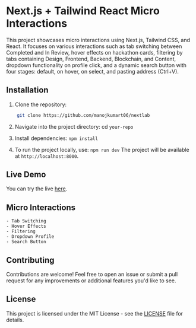 # Next.js + Tailwind React Micro Interactions

This project showcases micro interactions using Next.js, Tailwind CSS, and React. It focuses on various interactions such as tab switching between Completed and In Review, hover effects on hackathon cards, filtering by tabs containing Design, Frontend, Backend, Blockchain, and Content, dropdown functionality on profile click, and a dynamic search button with four stages: default, on hover, on select, and pasting address (Ctrl+V).

## Installation

1. Clone the repository:
```bash
    git clone https://github.com/manojkumart06/nextlab
```
2. Navigate into the project directory:
    cd `your-repo`

3. Install dependencies:
    `npm install`

4. To run the project locally, use:
    `npm run dev`
    The project will be available at `http://localhost:8000`.



## Live Demo
You can try the live [here]().

## Micro Interactions

    - Tab Switching
    - Hover Effects
    - Filtering
    - Dropdown Profile
    - Search Button



## Contributing

Contributions are welcome! Feel free to open an issue or submit a pull request for any improvements or additional features you'd like to see.

## License

This project is licensed under the MIT License - see the [LICENSE](LICENSE) file for details.




